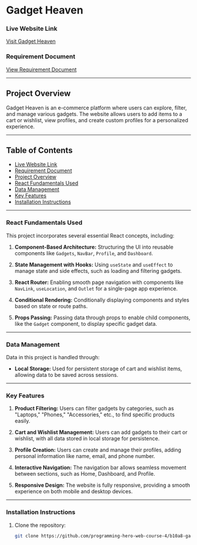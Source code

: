 # Gadget Heaven

### Live Website Link
[Visit Gadget Heaven](https://flourishing-meringue-0cb97b.netlify.app/)

### Requirement Document
[View Requirement Document](https://github.com/programming-hero-web-course-4/b10a8-gadget-heaven-UniqueCoder17)

---

## Project Overview

Gadget Heaven is an e-commerce platform where users can explore, filter, and manage various gadgets. The website allows users to add items to a cart or wishlist, view profiles, and create custom profiles for a personalized experience.

---

## Table of Contents
- [Live Website Link](#live-website-link)
- [Requirement Document](#requirement-document)
- [Project Overview](#project-overview)
- [React Fundamentals Used](#react-fundamentals-used)
- [Data Management](#data-management)
- [Key Features](#key-features)
- [Installation Instructions](#installation-instructions)

---

### React Fundamentals Used

This project incorporates several essential React concepts, including:

1. **Component-Based Architecture:** Structuring the UI into reusable components like `Gadgets`, `NavBar`, `Profile`, and `Dashboard`.

2. **State Management with Hooks:** Using `useState` and `useEffect` to manage state and side effects, such as loading and filtering gadgets.

3. **React Router:** Enabling smooth page navigation with components like `NavLink`, `useLocation`, and `Outlet` for a single-page app experience.

4. **Conditional Rendering:** Conditionally displaying components and styles based on state or route paths.

5. **Props Passing:** Passing data through props to enable child components, like the `Gadget` component, to display specific gadget data.

---

### Data Management

Data in this project is handled through:

- **Local Storage:** Used for persistent storage of cart and wishlist items, allowing data to be saved across sessions.

---

### Key Features

1. **Product Filtering:** Users can filter gadgets by categories, such as "Laptops," "Phones," "Accessories," etc., to find specific products easily.

2. **Cart and Wishlist Management:** Users can add gadgets to their cart or wishlist, with all data stored in local storage for persistence.

3. **Profile Creation:** Users can create and manage their profiles, adding personal information like name, email, and phone number.

4. **Interactive Navigation:** The navigation bar allows seamless movement between sections, such as Home, Dashboard, and Profile.

5. **Responsive Design:** The website is fully responsive, providing a smooth experience on both mobile and desktop devices.

---

### Installation Instructions

1. Clone the repository:

   ```bash
   git clone https://github.com/programming-hero-web-course-4/b10a8-gadget-heaven-UniqueCoder17.git
   
